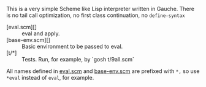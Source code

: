 <!--
Copyright (C) 2011 Hiroki Horiuchi &lt;https://github.com/x19290&gt;

Copying and distribution of this file, with or without modification,
are permitted in any medium without royalty provided the copyright
notice and this notice are preserved.  This file is offered as-is,
without any warranty.

see http://www.gnu.org/licenses/gpl-faq.html#WhatIfWorkIsShort
and http://www.gnu.org/licenses/license-list.html#GNUAllPermissive
!-->

This is a very simple Scheme like Lisp interpreter written in Gauche.
There is no tail call optimization, no first class continuation,
no `define-syntax`

<dl
><dt>[eval.scm][]</dt
><dd>eval and apply.</dd
><dt>[base-env.scm][]</dt
><dd>Basic environment to be passed to eval.</dd
><dt>[t/*]</a></dt
><dd>Tests. Run, for example, by `gosh t/9all.scm`</dd
></dl
>

[eval.scm]: /x19290/study-toy-eval/blob/master/eval.scm
[base-env.scm]: /x19290/study-toy-eval/blob/master/base-env.scm
[t/*]: /x19290/study-toy-eval/blob/master/t/

All names defined in [eval.scm][] and [base-env.scm][] are prefixed with `*,`
so use `*eval` instead of `eval`, for example.

